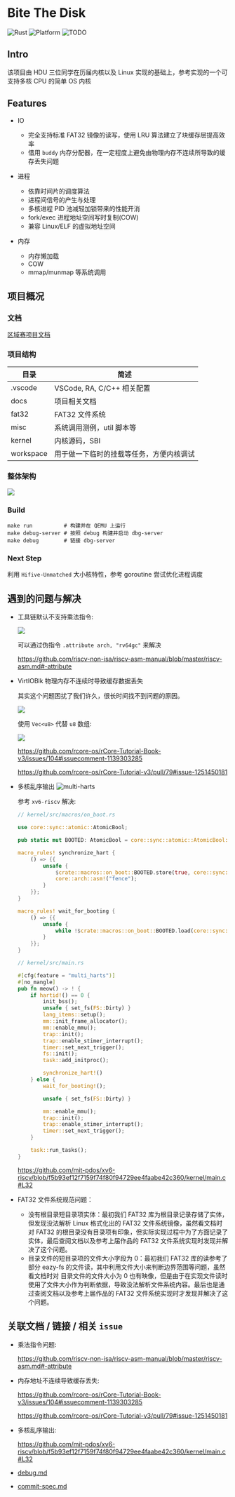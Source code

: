 # Bite The Disk

![Rust](https://img.shields.io/badge/programming--lang-Rust-red?style=for-the-badge&logo=rust)
![Platform](https://img.shields.io/badge/platform-qemu-blue?style=for-the-badge&logo=qemu)
![TODO](https://img.shields.io/badge/platform--todo-Hifive--Unmatched-yellow?style=for-the-badge&logo=Hifive-Unmatched)


## Intro

该项目由 HDU 三位同学在历届内核以及 Linux 实现的基础上，参考实现的一个可支持多核 CPU 的简单 OS 内核

## Features

- IO
    - 完全支持标准 FAT32 镜像的读写，使用 LRU 算法建立了块缓存层提高效率
    - 借用 `buddy` 内存分配器，在一定程度上避免由物理内存不连续所导致的缓存丢失问题

- 进程
    - 依靠时间片的调度算法
    - 进程间信号的产生与处理
    - 多核进程 PID 池减轻加锁带来的性能开消
    - fork/exec 进程地址空间写时复制(COW)
    - 兼容 Linux/ELF 的虚拟地址空间

- 内存
    - 内存懒加载
    - COW
    - mmap/munmap 等系统调用

## 项目概况

### 文档

[区域赛项目文档](docs/)

### 项目结构
| 目录      | 简述                                     |
| --------- | ---------------------------------------- |
| .vscode   | VSCode, RA, C/C++ 相关配置               |
| docs      | 项目相关文档                             |
| fat32     | FAT32 文件系统                           |
| misc      | 系统调用测例，util 脚本等                |
| kernel    | 内核源码，SBI                            |
| workspace | 用于做一下临时的挂载等任务，方便内核调试 |

### 整体架构

<div class="warp">
  <img src="docs/imgs/kernel-arch.png" class="img" style="
    display: inline-block;
    width: auto;
    height: auto;
    max-width: 500px;
    max-height: 100%;
    vertical-align: middle;">
</div>

### Build

```shell
make run          # 构建并在 QEMU 上运行
make debug-server # 按照 debug 构建并启动 dbg-server
make debug        # 链接 dbg-server
```
### Next Step
利用 `Hifive-Unmatched` 大小核特性，参考 goroutine 尝试优化进程调度

## 遇到的问题与解决

- 工具链默认不支持乘法指令:
    
    <div class="warp">
      <img src="docs/imgs/mul-not-support.png" class="img" style="
        display: inline-block;
        width: auto;
        height: auto;
        max-width: 500px;
        max-height: 100%;
        vertical-align: middle;">
    </div>
    
    可以通过伪指令 `.attribute arch, "rv64gc"` 来解决
    
    <https://github.com/riscv-non-isa/riscv-asm-manual/blob/master/riscv-asm.md#-attribute>
    
- VirtIOBlk 物理内存不连续时导致缓存数据丢失
    
    其实这个问题困扰了我们许久，很长时间找不到问题的原因。
    
    <div class="warp">
      <img src="docs/imgs/cache-lost.png" class="img" style="
        display: inline-block;
        width: auto;
        height: auto;
        max-width: 500px;
        max-height: 100%;
        vertical-align: middle;">
    </div>
    
    使用 `Vec<u8>` 代替 `u8` 数组:
    
    <div class="warp">
      <img src="docs/imgs/vec-u8-cache.png" class="img" style="
        display: inline-block;
        width: auto;
        height: auto;
        max-width: 500px;
        max-height: 100%;
        vertical-align: middle;">
    </div>
    
    <https://github.com/rcore-os/rCore-Tutorial-Book-v3/issues/104#issuecomment-1139303285>
    
    <https://github.com/rcore-os/rCore-Tutorial-v3/pull/79#issue-1251450181>
    
- 多核乱序输出
    ![multi-harts](docs/imgs/multi-harts.png)

    参考 `xv6-riscv` 解决:

    ```rust
    // kernel/src/macros/on_boot.rs
    
    use core::sync::atomic::AtomicBool;
    
    pub static mut BOOTED: AtomicBool = core::sync::atomic::AtomicBool::new(false);
    
    macro_rules! synchronize_hart {
        () => {{
            unsafe {
                $crate::macros::on_boot::BOOTED.store(true, core::sync::atomic::Ordering::Relaxed);
                core::arch::asm!("fence");
            }
        }};
    }
    
    macro_rules! wait_for_booting {
        () => {{
            unsafe {
                while !$crate::macros::on_boot::BOOTED.load(core::sync::atomic::Ordering::Acquire) {}
            }
        }};
    }
    
    // kernel/src/main.rs
    
    #[cfg(feature = "multi_harts")]
    #[no_mangle]
    pub fn meow() -> ! {
        if hartid!() == 0 {
            init_bss();
            unsafe { set_fs(FS::Dirty) }
            lang_items::setup();
            mm::init_frame_allocator();
            mm::enable_mmu();
            trap::init();
            trap::enable_stimer_interrupt();
            timer::set_next_trigger();
            fs::init();
            task::add_initproc();
    
            synchronize_hart!()
        } else {
            wait_for_booting!();
    
            unsafe { set_fs(FS::Dirty) }
    
            mm::enable_mmu();
            trap::init();
            trap::enable_stimer_interrupt();
            timer::set_next_trigger();
        }
    
        task::run_tasks();
    }
    ```
    
    <https://github.com/mit-pdos/xv6-riscv/blob/f5b93ef12f7159f74f80f94729ee4faabe42c360/kernel/main.c#L32>

- FAT32 文件系统规范问题：

    - 没有根目录短目录项实体：最初我们 FAT32 库为根目录记录存储了实体，但发现没法解析 Linux 格式化出的 FAT32 文件系统镜像，虽然看文档时对 FAT32 的根目录没有目录项有印象，但实际实现过程中为了方面记录了实体，最后查阅文档以及参考上届作品的 FAT32 文件系统实现时发现并解决了这个问题。 
    - 目录文件的短目录项的文件大小字段为 0：最初我们 FAT32 库的读参考了部分 eazy-fs 的文件读，其中利用文件大小来判断边界范围等问题，虽然看文档时对 目录文件的文件大小为 0 也有映像，但是由于在实现文件读时使用了文件大小作为判断依据，导致没法解析文件系统内容。最后也是通过查阅文档以及参考上届作品的 FAT32 文件系统实现时才发现并解决了这个问题。


## 关联文档 / 链接 / 相关 `issue`


- 乘法指令问题:

    https://github.com/riscv-non-isa/riscv-asm-manual/blob/master/riscv-asm.md#-attribute
- 内存地址不连续导致缓存丢失: 

    https://github.com/rcore-os/rCore-Tutorial-Book-v3/issues/104#issuecomment-1139303285

    https://github.com/rcore-os/rCore-Tutorial-v3/pull/79#issue-1251450181

- 多核乱序输出:

    https://github.com/mit-pdos/xv6-riscv/blob/f5b93ef12f7159f74f80f94729ee4faabe42c360/kernel/main.c#L32

- [debug.md](docs/debug.md)
- [commit-spec.md](docs/commit-spec.md)
